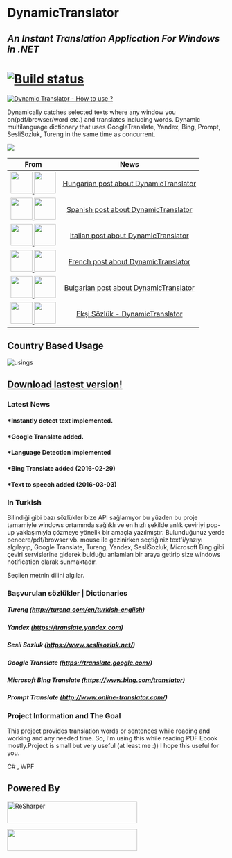 # DynamicTranslator
## _An Instant Translation Application For Windows in .NET_ 
# [![Build status](https://ci.appveyor.com/api/projects/status/yae0kngt6hv0ujtk?svg=true)](https://ci.appveyor.com/project/osoykan/dynamictranslator)
[![Dynamic Translator - How to use ?](http://cdn.makeagif.com/media/3-03-2016/pG9psp.gif)](https://www.youtube.com/watch?v=9rqX0aVCTKw)

Dynamically catches selected texts where any window you on(pdf/browser/word etc.) and translates including words. Dynamic multilanguage dictionary that uses GoogleTranslate, Yandex, Bing, Prompt, SesliSozluk, Tureng in the same time as concurrent.

<a href="http://www.ilovefreesoftware.com/08/windows/free-translation-software-translate-text-application.html" title="FREE TRANSLATION SOFTWARE TO TRANSLATE TEXT IN ANY APPLICATION"><img border="0" src="http://cdn.ilovefreesoftware.com/wp-content/uploads/2011/03/ilovefreesoftware_reviewed_5Star.png"/></a>
 
| From | News |
|:---------:|:--------:|
| <a href="#" > <img src="http://icons.iconarchive.com/icons/custom-icon-design/all-country-flag/256/Hungary-Flag-icon.png" height="50" width="50"> <img src="https://pbs.twimg.com/profile_images/721846144788094976/YCrswAJy.jpg" height="50" width="50"> </a> | [Hungarian post about DynamicTranslator](http://hvg.hu/tudomany/20160930_dynamic_translator_ingyenes_fordito_program) |
|<a href="#" > <img src="https://cdn3.iconfinder.com/data/icons/finalflags/256/Spain-Flag.png" height="50" width="50"> <img src="https://pbs.twimg.com/profile_images/629583296725430272/MwkPjX5o.png" height="50" width="50"> </a>|  [Spanish post about DynamicTranslator](http://www.neoteo.com/dynamictranslator-traducir-texto-cualquier-programa) 
|<a href="#" > <img src="http://icons.iconarchive.com/icons/custom-icon-design/flag-2/256/Italy-Flag-icon.png" height="50" width="50"> <img src="https://lh3.googleusercontent.com/onVq9d6BGegHAQWjx7FJdKLfB_HjaaYHsVv_wCP_XJeLpx3ucoZxZz-eje5Y9YN2rg=w170" height="50" width="50"> </a>| [Italian post about DynamicTranslator](http://www.softandapps.info/2016/08/12/dynamictranslator-software-traduce-textos-windows/)
| <a href="#" > <img src="https://cdn3.iconfinder.com/data/icons/finalflags/256/France-Flag.png" height="50" width="50"> <img src="http://static.ccm2.net/www.commentcamarche.net/sites/images/jetelecharge.com-4a1e99c1.jpg" height="50" width="50"> </a> | [French post about DynamicTranslator](http://www.jetelecharge.com/Bureautique/8757.php) |
<a href="#" > <img src="http://img.freeflagicons.com/thumb/square_icon/bulgaria/bulgaria_640.png" height="50" width="50"> <img src="http://www.download.bg/img/logos/dbg.gif" height="50" width="50"> </a> |  [Bulgarian post about DynamicTranslator](http://www.download.bg/index.php?cls=program&mtd=default&id=696239)
|<a href="#" ><img src="http://icons.iconarchive.com/icons/custom-icon-design/flat-europe-flag/512/Turkey-icon.png" height="50" width="50"> <img src="https://avatars3.githubusercontent.com/u/23709737?v=3&s=280" height="50" width="50">    </a>| [Ekşi Sözlük - DynamicTranslator](https://eksisozluk.com/dynamictranslator--5230125) |

## Country Based Usage
![usings](https://raw.githubusercontent.com/osoykan/DynamicTranslator/master/usings.PNG)

## [Download lastest version!](https://github.com/osoykan/DynamicTranslator/releases/download/3.4.2/v3.4.2.rar)

### Latest News

#### *Instantly detect text implemented.
#### *Google Translate added.
#### *Language Detection implemented
#### *Bing Translate added (2016-02-29)
#### *Text to speech added (2016-03-03)

### In Turkish
Bilindiği gibi bazı sözlükler bize API sağlamıyor bu yüzden bu proje tamamiyle windows ortamında sağlıklı ve en hızlı şekilde anlık çeviriyi pop-up yaklaşımıyla çözmeye yönelik bir amaçla yazılmıştır.
Bulunduğunuz yerde pencere/pdf/browser vb. mouse ile gezinirken seçtiğiniz text'i/yazıyı algılayıp, Google Translate, Tureng, Yandex, SesliSozluk, Microsoft Bing gibi çeviri servislerine giderek bulduğu anlamları bir araya getirip size windows notification olarak sunmaktadır.

Seçilen metnin dilini algılar.

### Başvurulan sözlükler | Dictionaries
        
##### Tureng (http://tureng.com/en/turkish-english)
##### Yandex (https://translate.yandex.com)
##### Sesli Sozluk (https://www.seslisozluk.net/)
##### Google Translate (https://translate.google.com/)
##### Microsoft Bing Translate (https://www.bing.com/translator)
##### Prompt Translate (http://www.online-translator.com/)
        

### Project Information and The Goal
This project provides translation words or sentences while reading and working and any needed time. So, I'm using this while reading PDF Ebook mostly.Project is small but very useful (at least me :)) I hope this useful for you.

C# , WPF

## Powered By

<a href="https://www.jetbrains.com/resharper/" target="_blank"><img src="https://camo.githubusercontent.com/d94f160ac291837e52a5a9f0a56d0f087281460c/687474703a2f2f7777772e6a6574627261696e732e636f6d2f696d672f6c6f676f732f6c6f676f5f7265736861727065725f736d616c6c2e676966" width="300" height="50" alt="ReSharper" data-canonical-src="http://www.jetbrains.com/img/logos/logo_resharper_small.gif" style="max-width:100%;"></a>

<a href="http://www.oz-code.com/"><img src="http://www.oz-code.com//Content/Images/header/ozcode_logo_short.svg" height="50" width="300"></a>
